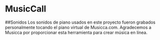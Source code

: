 # MusicCall

##Sonidos
Los sonidos de piano usados en este proyecto fueron grabados personalmente tocando el piano virtual de Musicca.com.
Agradecemos a Musicca por proporcionar esta herramienta para crear música en línea.
